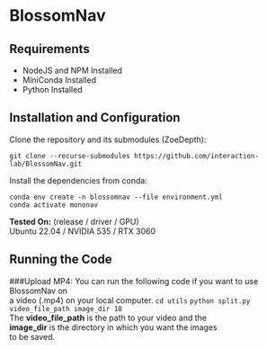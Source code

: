 # BlossomNav
## Requirements
- NodeJS and NPM Installed
- MiniConda Installed
- Python Installed

## Installation and Configuration
Clone the repository and its submodules (ZoeDepth):
```
git clone --recurse-submodules https://github.com/interaction-lab/BlossomNav.git
```
Install the dependencies from conda:
```
conda env create -n blossomnav --file environment.yml
conda activate mononav
```
**Tested On:** (release / driver / GPU)
<br />Ubuntu 22.04 / NVIDIA 535 / RTX 3060

## Running the Code
###Upload MP4:
You can run the following code if you want to use BlossomNav on
<br /> a video (.mp4) on your local computer.
```cd utils```
```python split.py video_file_path image_dir 10```
<br />The **video_file_path** is the path to your video and the
<br /> **image_dir** is the directory in which you want the images
<br /> to be saved. 
